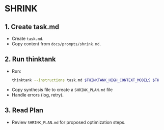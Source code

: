 # SHRINK

## 1. Create task.md
- Create `task.md`.
- Copy content from `docs/prompts/shrink.md`.

## 2. Run thinktank
- Run:
    ```bash
    thinktank --instructions task.md $THINKTANK_HIGH_CONTEXT_MODELS $THINKTANK_SYNTHESIS_MODEL $(find_glance_files) $(find_philosophy_files)
    ```
- Copy synthesis file to create a `SHRINK_PLAN.md` file
- Handle errors (log, retry).

## 3. Read Plan
- Review `SHRINK_PLAN.md` for proposed optimization steps.
